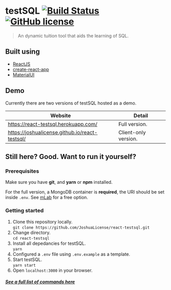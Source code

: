 # testSQL [![Build Status](https://travis-ci.org/JoshuaLicense/react-testsql.svg?branch=master)](https://travis-ci.org/JoshuaLicense/react-testsql) [![GitHub license](https://img.shields.io/badge/license-MIT-blue.svg?style=flat-square)](https://github.com/your/your-project/blob/master/LICENSE)

> An dynamic tuition tool that aids the learning of SQL.

## Built using

- [ReactJS](https://github.com/facebook/react/)
- [create-react-app](https://github.com/facebook/create-react-app)
- [MaterialUI](https://github.com/mui-org/material-ui)

## Demo

Currently there are two versions of testSQL hosted as a demo.

| Website                                        | Detail               |
| ---------------------------------------------- | -------------------- |
| https://react-testsql.herokuapp.com/           | Full version.        |
| https://joshualicense.github.io/react-testsql/ | Client-only version. |

## Still here? Good. Want to run it yourself?

### Prerequisites

Make sure you have **git**, and **yarn** or **npm** installed.

For the full version, a MongoDB container is **required**, the URI should be set inside `.env`. See [mLab](https://mongolab.com/) for a free option.

### Getting started

1.  Clone this repository locally.  
    `git clone https://github.com/JoshuaLicense/react-testsql.git`
1.  Change directory.  
    `cd react-testsql`
1.  Install all depedancies for testSQL.  
    `yarn`
1.  Configured a `.env` file using `.env.example` as a template.
1.  Start testSQL.  
    `yarn start`
1.  Open `localhost:3000` in your browser.

##### [See a full list of commands here](https://github.com/JoshuaLicense/react-testsql/wiki/Package-scripts)
